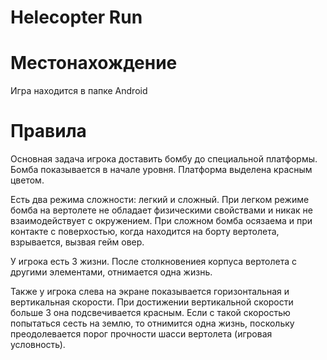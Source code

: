 # Helecopter Run

# Местонахождение
Игра находится в папке Android

# Правила
Основная задача игрока доставить бомбу до специальной платформы. Бомба показывается в начале уровня. Платформа выделена красным цветом.

Есть два режима сложности: легкий и сложный. При легком режиме бомба на вертолете не обладает физическими свойствами и никак не взаимодействует с окружением. При сложном бомба осязаема и при контакте с поверхостью, когда находится на борту вертолета, взрывается, вызвая гейм овер.

У игрока есть 3 жизни. После столкновениея корпуса вертолета с другими элементами, отнимается одна жизнь. 

Также у игрока слева на экране показывается горизонтальная и вертикальная скорости.  При достижении вертикальной скорости больше 3 она подсвечивается красным. Если с такой скоростью попытаться сесть на землю, то отнимится одна жизнь, поскольку преодолевается порог прочности шасси вертолета (игровая условность).
